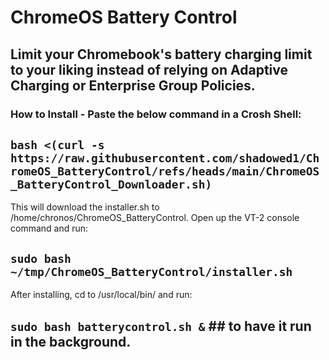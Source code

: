 # **ChromeOS Battery Control**

## Limit your Chromebook's battery charging limit to your liking instead of relying on Adaptive Charging or Enterprise Group Policies.

### How to Install - Paste the below command in a Crosh Shell:

## `bash <(curl -s https://raw.githubusercontent.com/shadowed1/ChromeOS_BatteryControl/refs/heads/main/ChromeOS_BatteryControl_Downloader.sh)`

This will download the installer.sh to /home/chronos/ChromeOS_BatteryControl. Open up the VT-2 console command and run:

## `sudo bash ~/tmp/ChromeOS_BatteryControl/installer.sh`

After installing, cd to /usr/local/bin/ and run:
## `sudo bash batterycontrol.sh &` ## to have it run in the background. 
